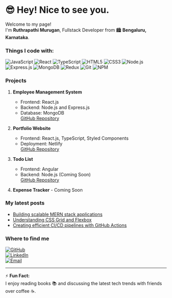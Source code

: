 # 😎 Hey! Nice to see you.

Welcome to my page!  
I'm **Ruthrapathi Murugan**, Fullstack Developer from 🏙️ **Bengaluru, Karnataka**.

### Things I code with:
![JavaScript](https://img.shields.io/badge/JavaScript-F7DF1E?style=flat-square&logo=javascript&logoColor=black)
![React](https://img.shields.io/badge/React-61DAFB?style=flat-square&logo=react&logoColor=black)
![TypeScript](https://img.shields.io/badge/TypeScript-007ACC?style=flat-square&logo=typescript&logoColor=white)
![HTML5](https://img.shields.io/badge/HTML5-E34F26?style=flat-square&logo=html5&logoColor=white)
![CSS3](https://img.shields.io/badge/CSS3-1572B6?style=flat-square&logo=css3&logoColor=white)
![Node.js](https://img.shields.io/badge/Node.js-8CC84B?style=flat-square&logo=node.js&logoColor=white)
![Express.js](https://img.shields.io/badge/Express.js-404D59?style=flat-square&logo=express&logoColor=white)
![MongoDB](https://img.shields.io/badge/MongoDB-47A248?style=flat-square&logo=mongodb&logoColor=white)
![Redux](https://img.shields.io/badge/Redux-764ABC?style=flat-square&logo=redux&logoColor=white)
![Git](https://img.shields.io/badge/Git-F05032?style=flat-square&logo=git&logoColor=white)
![NPM](https://img.shields.io/badge/npm-CB3837?style=flat-square&logo=npm&logoColor=white)

### Projects
1. **Employee Management System**
   - Frontend: React.js  
   - Backend: Node.js and Express.js  
   - Database: MongoDB  
   [GitHub Repository](#)

2. **Portfolio Website**
   - Frontend: React.js, TypeScript, Styled Components  
   - Deployment: Netlify  
   [GitHub Repository](#)

3. **Todo List**
   - Frontend: Angular  
   - Backend: Node.js (Coming Soon)  
   [GitHub Repository](#)

4. **Expense Tracker** - Coming Soon

### My latest posts
- [Building scalable MERN stack applications](#)
- [Understanding CSS Grid and Flexbox](#)
- [Creating efficient CI/CD pipelines with GitHub Actions](#)

### Where to find me
[![GitHub](https://img.shields.io/badge/GitHub-ruthrapathi--murugan-black?style=flat-square&logo=github)](https://github.com/ruthrapathi-murugan)  
[![LinkedIn](https://img.shields.io/badge/LinkedIn-Connect-blue?style=flat-square&logo=linkedin)](https://www.linkedin.com/in/ruthrapathim)  
[![Email](https://img.shields.io/badge/Email-ruthrapathimurugan@outlook.com-blue?style=flat-square&logo=microsoft-outlook)](mailto:ruthrapathimurugan@outlook.com)

---

⚡ **Fun Fact:**  
I enjoy reading books 📚 and discussing the latest tech trends with friends over coffee ☕.
